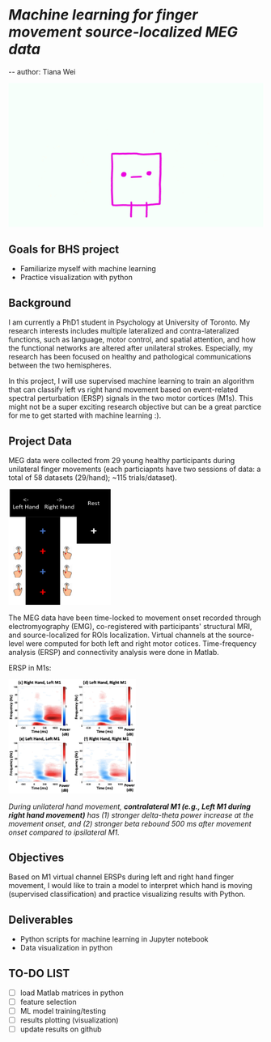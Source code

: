 # *Machine learning for finger movement source-localized MEG data*

-- author: Tiana Wei

![Machine learning](/NusZ.gif)

## Goals for BHS project
- Familiarize myself with machine learning
- Practice visualization with python

## **Background**
I am currently a PhD1 student in Psychology at University of Toronto. My research interests includes multiple lateralized and contra-lateralized functions, such as language, motor control, and spatial attention, and how the functional networks are altered after unilateral strokes. Especially, my research has been focused on healthy and pathological communications between the two hemispheres. 

In this project, I will use supervised machine learning to train an algorithm that can classify left vs right hand movement based on event-related spectral perturbation (ERSP) signals in the two motor cortices (M1s). This might not be a super exciting research objective but can be a great parctice for me to get started with machine learning :).

## **Project Data**
MEG data were collected from 29 young healthy participants during unilateral finger movements (each particiapnts have two sessions of data: a total of 58 datasets (29/hand); ~115 trials/dataset). 

<a href="url"><img src="https://github.com/brainhack-school2020/tiawei_MEG_ML/blob/master/experiment.png" height="40%" width="40%" ></a>

The MEG data have been time-locked to movement onset recorded through electromyography (EMG), co-registered with participants' structural MRI, and source-localized for ROIs localization. Virtual channels at the source-level were computed for both left and right motor cotices. Time-frequency analysis (ERSP) and connectivity analysis were done in Matlab.

ERSP in M1s:

<a href="url"><img src="https://github.com/brainhack-school2020/tiawei_MEG_ML/blob/master/ERSP.png" height="50%" width="50%" ></a>

*During unilateral hand movement, **contralateral M1 (e.g., Left M1 during right hand movement)** has (1) stronger delta-theta power increase at the movement onset, and (2) stronger beta rebound 500 ms after movement onset compared to ipsilateral M1.* 

## **Objectives**
Based on M1 virtual channel ERSPs during left and right hand finger movement, I would like to train a model to interpret which hand is moving (supervised classification) and practice visualizing results with Python.

## **Deliverables**
- Python scripts for machine learning in Jupyter notebook
- Data visualization in python

## TO-DO LIST
- [ ] load Matlab matrices in python
- [ ] feature selection
- [ ] ML model training/testing
- [ ] results plotting (visualization)
- [ ] update results on github
